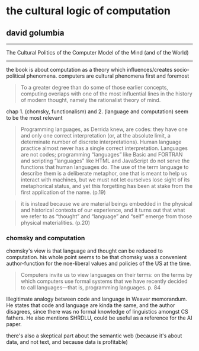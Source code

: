# the cultural logic of computation

## david golumbia

---

The Cultural Politics of the Computer Model of the Mind (and of the World)

---

the book is about computation as a theory which influences/creates socio-political phenomena. computers are cultural phenomena first and foremost

> To a greater degree than do some of those earlier concepts, computing overlaps with one of the most influential lines in the history of modern thought, namely the rationalist theory of mind.

chap 1. (chomsky, functionalism) and 2. (language and computation) seem to be the most relevant

> Programming languages, as Derrida knew, are codes: they have one and only one correct interpretation (or, at the absolute limit, a determinate number of discrete interpretations). Human language practice almost never has a single correct interpretation. Languages are not codes; programming “languages” like Basic and FORTRAN and scripting “languages” like HTML and JavaScript do not serve the functions that human languages do. The use of the term language to describe them is a deliberate metaphor, one that is meant to help us interact with machines, but we must not let ourselves lose sight of its metaphorical status, and yet this forgetting has been at stake from the first application of the name. (p.19)

> it is instead because we are material beings embedded in the physical and historical contexts of our experience, and it turns out that what we refer to as “thought” and “language” and “self” emerge from those physical materialities. (p.20)

### chomsky and computation

chomsky's view is that language and thought can be reduced to computation. his whole point seems to be that chomsky was a convenient author-function for the noe-liberal values and policies of the US at the time.

> Computers invite us to view languages on their terms: on the terms by which computers use formal systems that we have recently decided to call languages—that is, programming languages. p. 84

Illegitimate analogy between code and language in Weaver memorandum. He states that code and language are kinda the same, and the author disagrees, since there was no formal knowledge of linguistics amongst CS fathers. He also mentions SHRDLU, could be useful as a reference for the AI paper.

there's also a skeptical part about the semantic web (because it's about data, and not text, and because data is profitable)